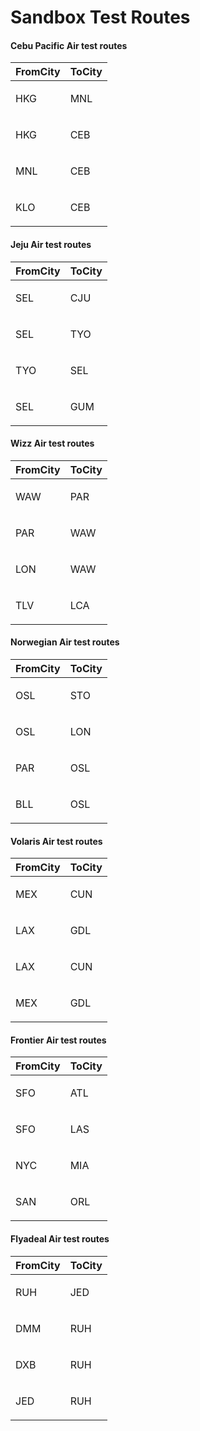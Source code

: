 # Sandbox Test Routes

#### Cebu Pacific Air test routes


| FromCity                                                 | ToCity                                                                                    |
| ------------------------------------------------------ | ------------------------------------------------------------------------------------------- |
| <p>HKG</p><p> </p>                                                 | <p>MNL </p><p> </p>                                                                                                                                                      |
| <p>HKG</p><p> </p>                                                 | <p>CEB </p><p> </p>                                                                                                                                                      |
| <p>MNL</p><p> </p>                                                 | <p>CEB </p><p> </p>                                                                                                                                                      |
| <p>KLO</p><p> </p>                                                 | <p>CEB </p><p> </p>                                                                                                                                                      |

#### Jeju Air test routes


| FromCity                                                 | ToCity           |
| ------------------------------------------------------ | ------------------ |
| <p>SEL</p><p> </p>                                                 | <p>CJU </p><p> </p>                                                                                                                                                      |
| <p>SEL</p><p> </p>                                                 | <p>TYO </p><p> </p>                                                                                                                                                      |
| <p>TYO</p><p> </p>                                                 | <p>SEL </p><p> </p>                                                                                                                                                      |
| <p>SEL</p><p> </p>                                                 | <p>GUM </p><p> </p>                                                                                                                                                      |


#### Wizz Air test routes


| FromCity                                                 | ToCity      |
| ------------------------------------------------------ | ------------- |
| <p>WAW</p><p> </p>                                                 | <p>PAR </p><p> </p>                                                                                                                                                      |
| <p>PAR</p><p> </p>                                                 | <p>WAW </p><p> </p>                                                                                                                                                      |
| <p>LON</p><p> </p>                                                 | <p>WAW </p><p> </p>                                                                                                                                                      |
| <p>TLV</p><p> </p>                                                 | <p>LCA </p><p> </p>                                                                                                                                                      |


#### Norwegian Air test routes


| FromCity                                                 | ToCity             |
| ------------------------------------------------------ | -------------------- |
| <p>OSL</p><p> </p>                                                 | <p>STO </p><p> </p>                                                                                                                                                      |
| <p>OSL</p><p> </p>                                                 | <p>LON </p><p> </p>                                                                                                                                                      |
| <p>PAR</p><p> </p>                                                 | <p>OSL </p><p> </p>                                                                                                                                                      |
| <p>BLL</p><p> </p>                                                 | <p>OSL </p><p> </p>                                                                                                                                                      |


#### Volaris Air test routes


| FromCity                                                 | ToCity             |
| ------------------------------------------------------ | -------------------- |
| <p>MEX</p><p> </p>                                                 | <p>CUN </p><p> </p>                                                                                                                                                      |
| <p>LAX</p><p> </p>                                                 | <p>GDL </p><p> </p>                                                                                                                                                      |
| <p>LAX</p><p> </p>                                                 | <p>CUN </p><p> </p>                                                                                                                                                      |
| <p>MEX</p><p> </p>                                                 | <p>GDL </p><p> </p>                                                                                                                                                      |


#### Frontier Air test routes


| FromCity                                                 | ToCity             |
| ------------------------------------------------------ | -------------------- |
| <p>SFO</p><p> </p>                                                 | <p>ATL </p><p> </p>                                                                                                                                                      |
| <p>SFO</p><p> </p>                                                 | <p>LAS </p><p> </p>                                                                                                                                                      |
| <p>NYC</p><p> </p>                                                 | <p>MIA </p><p> </p>                                                                                                                                                      |
| <p>SAN</p><p> </p>                                                 | <p>ORL </p><p> </p>                                                                                                                                                      |



#### Flyadeal Air test routes


| FromCity                                                 | ToCity             |
| ------------------------------------------------------ | -------------------- |
| <p>RUH</p><p> </p>                                                 | <p>JED </p><p> </p>                                                                                                                                                      |
| <p>DMM</p><p> </p>                                                 | <p>RUH </p><p> </p>                                                                                                                                                      |
| <p>DXB</p><p> </p>                                                 | <p>RUH </p><p> </p>                                                                                                                                                      |
| <p>JED</p><p> </p>                                                 | <p>RUH </p><p> </p>                                                                                                                                                      |
